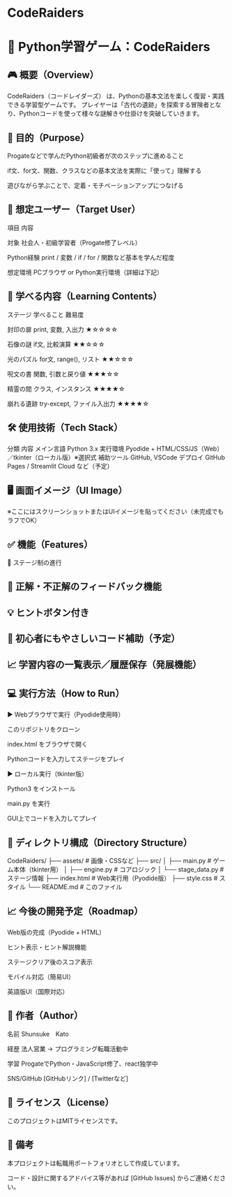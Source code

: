 # CodeRaiders

# 📘 Python学習ゲーム：CodeRaiders

## 🎮 概要（Overview）

CodeRaiders（コードレイダーズ） は、Pythonの基本文法を楽しく復習・実践できる学習型ゲームです。
プレイヤーは「古代の遺跡」を探索する冒険者となり、Pythonコードを使って様々な謎解きや仕掛けを突破していきます。



## 🚀 目的（Purpose）

Progateなどで学んだPython初級者が次のステップに進めること

if文、for文、関数、クラスなどの基本文法を実際に「使って」理解する

遊びながら学ぶことで、定着・モチベーションアップにつなげる



## 👤 想定ユーザー（Target User）

項目	内容

対象	社会人・初級学習者（Progate修了レベル）

Python経験	print / 変数 / if / for / 関数など基本を学んだ程度

想定環境	PCブラウザ or Python実行環境（詳細は下記）



## 🧠 学べる内容（Learning Contents）

ステージ	学べること	難易度

封印の扉	print, 変数, 入出力	★☆☆☆☆

石像の謎	if文, 比較演算	★★☆☆☆

光のパズル	for文, range(), リスト	★★☆☆☆

呪文の書	関数, 引数と戻り値	★★★☆☆

精霊の間	クラス, インスタンス	★★★★☆

崩れる遺跡	try-except, ファイル入出力	★★★★☆



## 🛠 使用技術（Tech Stack）
分類	内容
メイン言語	Python 3.x
実行環境	Pyodide + HTML/CSS/JS（Web）／tkinter（ローカル版）※選択式
補助ツール	GitHub, VSCode
デプロイ	GitHub Pages / Streamlit Cloud など（予定）



## 🖥️ 画面イメージ（UI Image）

※ここにはスクリーンショットまたはUIイメージを貼ってください（未完成でもラフでOK）



## ✅ 機能（Features）

🧩 ステージ制の進行



## 🧠 正解・不正解のフィードバック機能



## 💡 ヒントボタン付き



## 📘 初心者にもやさしいコード補助（予定）



## 📈 学習内容の一覧表示／履歴保存（発展機能）



## 💻 実行方法（How to Run）

▶ Webブラウザで実行（Pyodide使用時）

このリポジトリをクローン

index.html をブラウザで開く

Pythonコードを入力してステージをプレイ

▶ ローカル実行（tkinter版）

Python3 をインストール

main.py を実行

GUI上でコードを入力してプレイ



## 📂 ディレクトリ構成（Directory Structure）

CodeRaiders/
├── assets/             # 画像・CSSなど
├── src/
│   ├── main.py         # ゲーム本体（tkinter用）
│   ├── engine.py       # コアロジック
│   └── stage_data.py   # ステージ情報
├── index.html          # Web実行用（Pyodide版）
├── style.css           # スタイル
└── README.md           # このファイル



## 📈 今後の開発予定（Roadmap）

 Web版の完成（Pyodide + HTML）

 ヒント表示・ヒント解説機能

 ステージクリア後のスコア表示

 モバイル対応（簡易UI）

 英語版UI（国際対応）

 

## 👤 作者（Author）

名前	Shunsuke　Kato

経歴	法人営業 → プログラミング転職活動中

学習	ProgateでPython・JavaScript修了、react独学中

SNS/GitHub	[GitHubリンク] / [Twitterなど]



## 📮 ライセンス（License）

このプロジェクトはMITライセンスです。



## 📝 備考

本プロジェクトは転職用ポートフォリオとして作成しています。

コード・設計に関するアドバイス等があれば [GitHub Issues] からご連絡ください。



